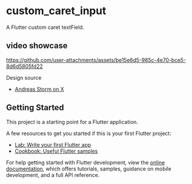 # custom_caret_input

A Flutter custom caret textField.

## video showcase
https://github.com/user-attachments/assets/be15e6d5-985c-4e70-bce5-8d6d5805fd22

Design source
* [Andreas Storm on X](https://x.com/avstorm/status/1696401608458764517)

## Getting Started

This project is a starting point for a Flutter application.

A few resources to get you started if this is your first Flutter project:

- [Lab: Write your first Flutter app](https://docs.flutter.dev/get-started/codelab)
- [Cookbook: Useful Flutter samples](https://docs.flutter.dev/cookbook)

For help getting started with Flutter development, view the
[online documentation](https://docs.flutter.dev/), which offers tutorials,
samples, guidance on mobile development, and a full API reference.
